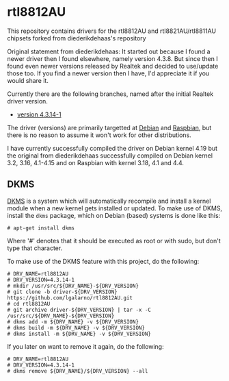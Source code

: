 # rtl8812AU

This repository contains drivers for the rtl8812AU and rtl8821AU/rtl8811AU chipsets
forked from diederikdehaas's repository

Original statement from diederikdehaas:
It started out because I found a newer driver then I found elsewhere, namely version 4.3.8.
But since then I found even newer versions released by Realtek and decided to use/update those too.
If you find a newer version then I have, I'd appreciate it if you would share it.

Currently there are the following branches, named after the initial Realtek driver version.

- [version 4.3.14-1](https://github.com/lgalarno/rtl8812AU.git)

The driver (versions) are primarily targetted at [Debian](https://www.debian.org) and [Raspbian](https://www.raspbian.org), but there is no reason to assume it won't work for other distributions.

I have currently successfully compiled the driver on Debian kernel 4.19 but the original from diederikdehaas
successfully compiled on Debian kernel 3.2, 3.16, 4.1-4.15 and on Raspbian with kernel 3.18, 4.1 and 4.4.

## DKMS
[DKMS](http://linux.dell.com/dkms/) is a system which will automatically recompile and install a kernel module when a new kernel gets installed or updated.
To make use of DKMS, install the `dkms` package, which on Debian (based) systems is done like this:
```
# apt-get install dkms
```
Where '#' denotes that it should be executed as root or with sudo, but don't type that character.

To make use of the DKMS feature with this project, do the following:
```
# DRV_NAME=rtl8812AU
# DRV_VERSION=4.3.14-1
# mkdir /usr/src/${DRV_NAME}-${DRV_VERSION}
# git clone -b driver-${DRV_VERSION} https://github.com/lgalarno/rtl8812AU.git
# cd rtl8812AU
# git archive driver-${DRV_VERSION} | tar -x -C /usr/src/${DRV_NAME}-${DRV_VERSION}
# dkms add -m ${DRV_NAME} -v ${DRV_VERSION}
# dkms build -m ${DRV_NAME} -v ${DRV_VERSION}
# dkms install -m ${DRV_NAME} -v ${DRV_VERSION}
```
If you later on want to remove it again, do the following:
```
# DRV_NAME=rtl8812AU
# DRV_VERSION=4.3.14-1
# dkms remove ${DRV_NAME}/${DRV_VERSION} --all
```
